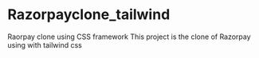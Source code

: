 # Razorpayclone_tailwind
Raorpay clone using CSS framework
This project is the clone of Razorpay using with tailwind css
